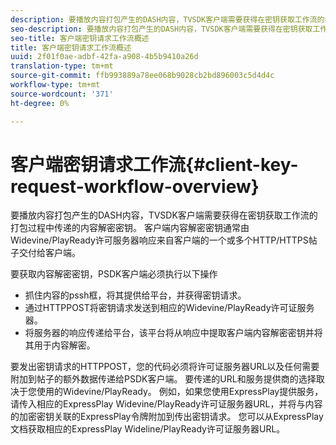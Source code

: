 ```yaml
---
description: 要播放内容打包产生的DASH内容，TVSDK客户端需要获得在密钥获取工作流的打包过程中传递的内容解密密钥。 客户端内容解密密钥通常由Widevine/PlayReady许可服务器响应来自客户端的一个或多个HTTP/HTTPS帖子交付给客户端。
seo-description: 要播放内容打包产生的DASH内容，TVSDK客户端需要获得在密钥获取工作流的打包过程中传递的内容解密密钥。 客户端内容解密密钥通常由Widevine/PlayReady许可服务器响应来自客户端的一个或多个HTTP/HTTPS帖子交付给客户端。
seo-title: 客户端密钥请求工作流概述
title: 客户端密钥请求工作流概述
uuid: 2f01f0ae-adbf-42fa-a908-4b5b9410a26d
translation-type: tm+mt
source-git-commit: ffb993889a78ee068b9028cb2bd896003c5d4d4c
workflow-type: tm+mt
source-wordcount: '371'
ht-degree: 0%

---
```



# 客户端密钥请求工作流{#client-key-request-workflow-overview}

要播放内容打包产生的DASH内容，TVSDK客户端需要获得在密钥获取工作流的打包过程中传递的内容解密密钥。 客户端内容解密密钥通常由Widevine/PlayReady许可服务器响应来自客户端的一个或多个HTTP/HTTPS帖子交付给客户端。

要获取内容解密密钥，PSDK客户端必须执行以下操作

* 抓住内容的pssh框，将其提供给平台，并获得密钥请求。
* 通过HTTPPOST将密钥请求发送到相应的Widevine/PlayReady许可证服务器。
* 将服务器的响应传递给平台，该平台将从响应中提取客户端内容解密密钥并将其用于内容解密。

要发出密钥请求的HTTPPOST，您的代码必须将许可证服务器URL以及任何需要附加到帖子的额外数据传递给PSDK客户端。 要传递的URL和服务提供商的选择取决于您使用的Widevine/PlayReady。 例如，如果您使用ExpressPlay提供服务，请传入相应的ExpressPlay Widevine/PlayReady许可证服务器URL，并将与内容的加密密钥关联的ExpressPlay令牌附加到传出密钥请求。 您可以从ExpressPlay文档获取相应的ExpressPlay Wideline/PlayReady许可证服务器URL。